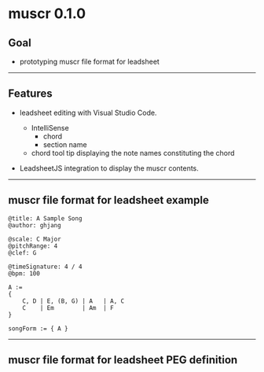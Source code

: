 # muscr 0.1.0

## Goal

* prototyping muscr file format for leadsheet

---

## Features

* leadsheet editing with Visual Studio Code.
    - IntelliSense
        - chord
        - section name
    - chord tool tip displaying the note names constituting the chord

* LeadsheetJS integration to display the muscr contents.


---

## muscr file format for leadsheet example

```
@title: A Sample Song
@author: ghjang

@scale: C Major
@pitchRange: 4
@clef: G

@timeSignature: 4 / 4
@bpm: 100

A :=
{
    C, D | E, (B, G) | A   | A, C
    C    | Em        | Am  | F
}

songForm := { A }
```

---

## muscr file format for leadsheet PEG definition

```
```
